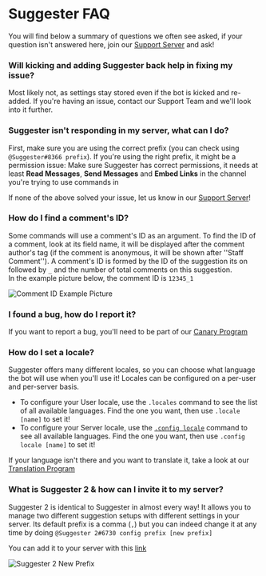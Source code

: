 # Suggester FAQ
You will find below a summary of questions we often see asked, if your question isn't answered here, join our [Support Server](https://discord.gg/G5pEdUp) and ask!

### Will kicking and adding Suggester back help in fixing my issue?
Most likely not, as settings stay stored even if the bot is kicked and re-added. If you're having an issue, contact our Support Team and we'll look into it further.

### Suggester isn't responding in my server, what can I do?
First, make sure you are using the correct prefix (you can check using `@Suggester#8366 prefix`). If you're using the right prefix, it might be a permission issue: Make sure Suggester has correct permissions, it needs at least **Read Messages**, **Send Messages** and **Embed Links** in the channel you're trying to use commands in

If none of the above solved your issue, let us know in our [Support Server](https://discord.gg/G5pEdUp)!

### How do I find a comment's ID?
Some commands will use a comment's ID as an argument. To find the ID of a comment, look at its field name, it will be displayed after the comment author's tag (if the comment is anonymous, it will be shown after ''Staff Comment'').
A comment's ID is formed by the ID of the suggestion its on followed by `_` and the number of total comments on this suggestion.\
In the example picture below, the comment ID is `12345_1`

![Comment ID Example Picture](https://cdn.discordapp.com/attachments/672037775154872323/769565201666146355/unknown.png)

### I found a bug, how do I report it?
If you want to report a bug, you'll need to be part of our [Canary Program](community-programs?id=🐛-hunting-bugs)

### How do I set a locale?

Suggester offers many different locales, so you can choose what language the bot will use when you'll use it! Locales can be configured on a per-user and per-server basis.

- To configure your User locale, use the `.locales` command to see the list of all available languages. Find the one you want, then use `.locale [name]` to set it!
- To configure your Server locale, use the [`.config locale`](/config/locale.md) command to see all available languages. Find the one you want, then use `.config locale [name]` to set it!

If your language isn't there and you want to translate it, take a look at our [Translation Program](community-programs.md)

### What is Suggester 2 & how can I invite it to my server?
Suggester 2 is identical to Suggester in almost every way! It allows you to manage two different suggestion setups with different settings in your server. Its default prefix is a comma (`,`) but you can indeed change it at any time by doing `@Suggester 2#6730 config prefix [new prefix]`

You can add it to your server with this [link](https://discord.com/oauth2/authorize?client_id=708299727166242866&scope=bot&permissions=805694544)

![Suggester 2 New Prefix](https://cdn.discordapp.com/attachments/672037775154872323/769566499807035422/unknown.png)




